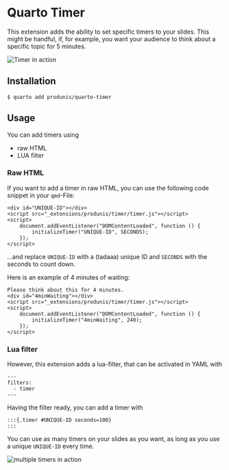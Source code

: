 # Quarto Timer

This extension adds the ability to set specific timers to your slides. This might be handful, if, for example, you want your audience to think about a specific topic for 5 minutes.
 
![Timer in action](https://www.produnis.de/blog/posts/2024-01-04-Revealjs-Timer/4mintimer.jpg)

## Installation

```
$ quarto add produnis/quarto-timer
```

## Usage

You can add timers using

- raw HTML
- LUA filter

### Raw HTML
If you want to add a timer in raw HTML, you can use the following code snippet in your `qmd`-File:

```
<div id="UNIQUE-ID"></div>
<script src="_extensions/produnis/timer/timer.js"></script>
<script>
    document.addEventListener("DOMContentLoaded", function () {
        initializeTimer("UNIQUE-ID", SECONDS); 
    });
</script>
```

...and replace `UNIQUE-ID` with a (tadaaa) unique ID and `SECONDS` with the seconds to count down.

Here is an example of 4 minutes of waiting:

```
Please think about this for 4 minutes.
<div id="4minWaiting"></div>
<script src="_extensions/produnis/timer/timer.js"></script>
<script>
    document.addEventListener("DOMContentLoaded", function () {
        initializeTimer("4minWaiting", 240); 
    });
</script>
```

### Lua filter

However, this extension adds a lua-filter, that can be activated in YAML with

```
---
filters: 
  - timer
---
```

Having the filter ready, you can add a timer with 

```
:::{.timer #UNIQUE-ID seconds=100}
:::
```




You can use as many timers on your slides as you want, as long as you use a unique `UNIQUE-ID` every time.

![multiple timers in action](https://www.produnis.de/blog/posts/2024-01-04-Revealjs-Timer/revealjstimer.jpg)
